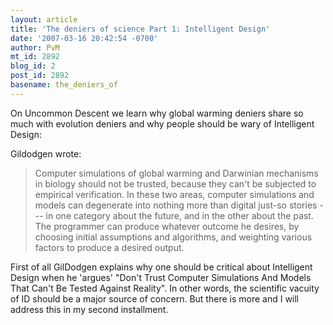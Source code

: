 ```yaml
---
layout: article
title: 'The deniers of science Part 1: Intelligent Design'
date: '2007-03-16 20:42:54 -0700'
author: PvM
mt_id: 2892
blog_id: 2
post_id: 2892
basename: the_deniers_of
---
```

On Uncommon Descent we learn why global warming deniers share so much with evolution deniers and why people should be wary of Intelligent Design:

Gildodgen wrote:

> Computer simulations of global warming and Darwinian mechanisms in biology should not be trusted, because they can't be subjected to empirical verification. In these two areas, computer simulations and models can degenerate into nothing more than digital just-so stories --- in one category about the future, and in the other about the past. The programmer can produce whatever outcome he desires, by choosing initial assumptions and algorithms, and weighting various factors to produce a desired output.

First of all GilDodgen explains why one should be critical about Intelligent Design when he 'argues' "Don't Trust Computer Simulations And Models That Can't Be Tested Against Reality". In other words, the scientific vacuity of ID should be a major source of concern. But there is more and I will address this in my second installment.
